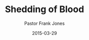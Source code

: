 ---
lunr: "true"
title: "Shedding of Blood"
author: "Pastor Frank Jones"
postDate: "03-29-2015"
date: 2015-03-29
category: "sermons"
slug: "2015/03/ffc_03292015"
icon: microphone
audioLink: "ffc_03292015"
tags: [shedding of blood, easter]
mp3: "ffc_03292015/03292015.mp3"
ogg: "ffc_03292015/03292015.ogg"
linkurl: "https://archive.org/download/ffc_03292015/ffc_03292015_files.xml"
ipath: "https://archive.org/download/ffc_03292015/03292015.mp3"
layout: sermon.html
---